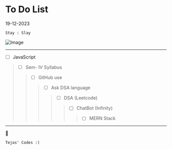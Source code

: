 # To Do List

19-12-2023
```
Stay : Slay
```

![Image]([https://i.pinimg.com/originals/53/96/c2/5396c2561c99075688c061fb7f8354c5.gif](https://i.pinimg.com/originals/53/96/c2/5396c2561c99075688c061fb7f8354c5.gif))

---

- [ ] JavaScript
>- [ ] Sem- IV Syllabus
>>- [ ] GitHub use
>>>- [ ] Ask DSA language
>>>>- [ ] DSA (Leetcode)
>>>>>- [ ] ChatBot (Infinity)
>>>>>>- [ ] MERN Stack

---
:rocket:


    Tejas' Codes :)
